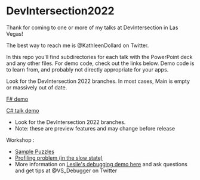 # DevIntersection2022

Thank for coming to one or more of my talks at DevIntersection in Las Vegas!

The best way to reach me is @KathleenDollard on Twitter.

In this repo you'll find subdirectories for each talk with the PowerPoint deck and any other files. For demo code, check out the links below. Demo code is to learn from, and probably not directly appropriate for your apps. 

Look for the DevIntersection 2022 branches. In most cases, Main is empty or massively out of date.

[F# demo](https://github.com/KathleenDollard/fsharp-demo)

[C# talk demo](https://github.com/KathleenDollard/CSharp11)

* Look for the DevIntersection 2022 branches.
* Note: these are preview features and may change before release

Workshop :

* [Sample Puzzles](https://github.com/KathleenDollard/sample-puzzles)
* [Profiling problem (in the slow state)](https://github.com/KathleenDollard/sample-profiling-problem)
* More information on [Leslie's debugging demo here](aka.ms/vsdebugging) and ask questions and get tips at @VS_Debugger on Twitter


